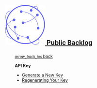 <a class="a-logo" href="https://www.publicbacklog.com/">
    <h2 class="h2-logo">
        <img class="img-logo" src="/assets/white_bg_pb_logo.svg">
        <span class="text-logo">Public Backlog</span>
    </h2>
    <h2 style="font-size: 1.875rem; font-weight: 600; margin: auto; display: none;">
        <img style="display: inline-block; margin-top: -0.25rem;" src="/assets/white_bg_pb_logo.svg">
    </h2>
</a>


<div style="margin-top:1.5rem; padding-left:2rem;">


<span stlye="">
  <a href="/">
    <i class="material-icons-two-tone" style="font-size: 12px;" >
      arrow_back_ios
    </i>
    back
  </a>
</span>

**API Key**
- [Generate a New Key](/definitions/?id=generating-api-key.md)
- [Regenerating Your Key](/definitions/?id=regenerating-your-api-key)


</div>
